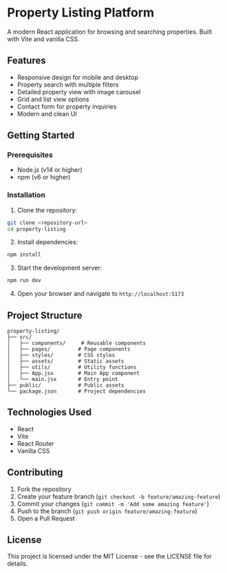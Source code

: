 # Property Listing Platform

A modern React application for browsing and searching properties. Built with Vite and vanilla CSS.

## Features

- Responsive design for mobile and desktop
- Property search with multiple filters
- Detailed property view with image carousel
- Grid and list view options
- Contact form for property inquiries
- Modern and clean UI

## Getting Started

### Prerequisites

- Node.js (v14 or higher)
- npm (v6 or higher)

### Installation

1. Clone the repository:
```bash
git clone <repository-url>
cd property-listing
```

2. Install dependencies:
```bash
npm install
```

3. Start the development server:
```bash
npm run dev
```

4. Open your browser and navigate to `http://localhost:5173`

## Project Structure

```
property-listing/
├── src/
│   ├── components/     # Reusable components
│   ├── pages/         # Page components
│   ├── styles/        # CSS styles
│   ├── assets/        # Static assets
│   ├── utils/         # Utility functions
│   ├── App.jsx        # Main App component
│   └── main.jsx       # Entry point
├── public/            # Public assets
└── package.json       # Project dependencies
```

## Technologies Used

- React
- Vite
- React Router
- Vanilla CSS

## Contributing

1. Fork the repository
2. Create your feature branch (`git checkout -b feature/amazing-feature`)
3. Commit your changes (`git commit -m 'Add some amazing feature'`)
4. Push to the branch (`git push origin feature/amazing-feature`)
5. Open a Pull Request

## License

This project is licensed under the MIT License - see the LICENSE file for details.
